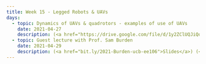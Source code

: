 ```yaml
---
title: Week 15 - Legged Robots & UAVs
days:
  - topic: Dynamics of UAVs & quadrotors - examples of use of UAVs
    date: 2021-04-27
    description: (<a href="https://drive.google.com/file/d/1y2ZClUQJiQqb-F_IHL6GNZlXmfs9SA1e/view?usp=sharing">Berkeley Aerobotics slides</a>) (<a href="https://drive.google.com/file/d/1WyQeOTC4iCDpcu3QojD5aHKi-R_wG0dw/view?usp=sharing">Quadrotor Dynamics slides</a>) (<a href="https://drive.google.com/file/d/1hxT9iNNgI6oN9bYh3cI9oGwTBtHSMMQ6/view?usp=sharing">Planning with Dynamics slides</a>) (<a href="https://youtu.be/hpHaWcWBA0w">Video</a>) ([Scribe Notes](../assets/scribe/scribe_lec27.pdf))
  - topic: Guest lecture with Prof. Sam Burden
    date: 2021-04-29
    description: (<a href="bit.ly/2021-Burden-ucb-ee106">Slides</a>) (<a href="https://youtu.be/sFp9SWag560">Video</a>) (Scribe Notes)
---
```


